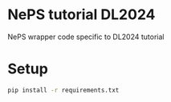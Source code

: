 # NePS tutorial DL2024
NePS wrapper code specific to DL2024 tutorial


# Setup
```bash
pip install -r requirements.txt
```

